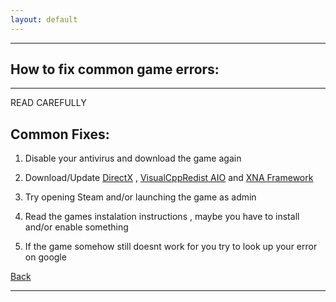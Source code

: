 ```yaml
---
layout: default
---
```


* * *

## How to fix common game errors:

* * *

READ CAREFULLY

## Common Fixes:

1. Disable your antivirus and download the game again

2. Download/Update [DirectX](https://www.microsoft.com/en-us/download/details.aspx?id=35) , [VisualCppRedist AIO](https://github.com/abbodi1406/vcredist/releases/latest) and [XNA Framework](https://www.microsoft.com/en-us/download/details.aspx?id=20914)

3. Try opening Steam and/or launching the game as admin

4. Read the games instalation instructions , maybe you have to install and/or enable something

5. If the game somehow still doesnt work for you try to look up your error on google

[Back](https://m4vmcvrk.github.io/)

* * *